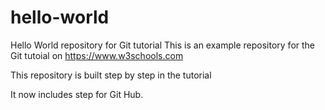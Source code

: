 # hello-world
Hello World repository for Git tutorial
This is an example repository for the Git tutoial on https://www.w3schools.com

This repository is built step by step in the tutorial

It now includes step for Git Hub.
